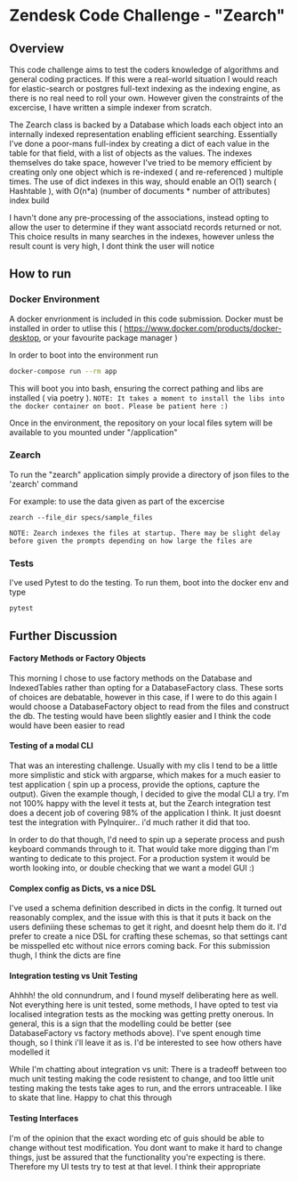 # Zendesk Code Challenge - "Zearch"

## Overview

This code challenge aims to test the coders knowledge of algorithms and general coding practices. If this were a real-world situation I would reach for elastic-search or postgres full-text indexing as the indexing engine, as there is no real need to roll your own. However given the constraints of the excercise, I have written a simple indexer from scratch.

The Zearch class is backed by a Database which loads each object into an internally indexed representation enabling efficient searching. Essentially I've done a poor-mans full-index by creating a dict of each value in the table for that field, with a list of objects as the values. The indexes themselves do take space, however I've tried to be memory efficient by creating only one object which is re-indexed ( and re-referenced ) multiple times. The use of dict indexes in this way, should enable an O(1) search ( Hashtable ), with O(n*a) (number of documents * number of attributes) index build


I havn't done any pre-processing of the associations, instead opting to allow the user to determine if they want associatd records returned or not. This choice results in many searches in the indexes, however unless the result count is very high, I dont think the user will notice

## How to run

### Docker Environment

A docker envrionment is included in this code submission. Docker must be installed in order to utlise this ( https://www.docker.com/products/docker-desktop, or your favourite package manager )

In order to boot into the environment run

```bash
docker-compose run --rm app
```

This will boot you into bash, ensuring the correct pathing and libs are installed ( via poetry ).
`NOTE: It takes a moment to install the libs into the docker container on boot. Please be patient here :)`

Once in the environment, the repository on your local files sytem will be available to you mounted under "/application"


### Zearch

To run the "zearch" application simply provide a directory of json files to the 'zearch' command

For example: to use the data given as part of the excercise

```
zearch --file_dir specs/sample_files
```

`NOTE: Zearch indexes the files at startup. There may be slight delay before given the prompts depending on how large the files are`

### Tests

I've used Pytest to do the testing. To run them, boot into the docker env and type

```
pytest
```

## Further Discussion

#### Factory Methods or Factory Objects
This morning I chose to use factory methods on the Database and IndexedTables rather than opting for a DatabaseFactory class. These sorts of choices are debatable, however in this case, if I were to do this again I would choose a DatabaseFactory object to read from the files and construct the db. The testing would have been slightly easier and I think the code would have been easier to read

#### Testing of a modal CLI
That was an interesting challenge. Usually with my clis I tend to be a little more simplistic and stick with argparse, which makes for a much easier to test application ( spin up a process, provide the options, capture the output). Given the example though, I decided to give the modal CLI a try. I'm not 100% happy with the level it tests at, but the Zearch integration test does a decent job of covering 98% of the application I think. It just doesnt test the integration with PyInquirer.. i'd much rather it did that too. 

In order to do that though, I'd need to spin up a seperate process and push keyboard commands through to it. That would take more digging than I'm wanting to dedicate to this project. For a production system it would be worth looking into, or double checking that we want a model GUI :)

#### Complex config as Dicts, vs a nice DSL
I've used a schema definition described in dicts in the config. It turned out reasonably complex, and the issue with this is that it puts it back on the users definiing these schemas to get it right, and doesnt help them do it. I'd prefer to create a nice DSL for crafting these schemas, so that settings cant be misspelled etc without nice errors coming back. For this submission thugh, I think the dicts are fine

#### Integration testing vs Unit Testing
Ahhhh! the old connundrum, and I found myself deliberating here as well. Not everything here is unit tested, some methods, I have opted to test via localised integration tests as the mocking was getting pretty onerous. In general, this is a sign that the modelling could be better (see DatabaseFactory vs factory methods above). I've spent enough time though, so I think i'll leave it as is. I'd be interested to see how others have modelled it

While I'm chatting about integration vs unit: There is a tradeoff between too much unit testing making the code resistent to change, and too little unit testing making the tests take ages to run, and the errors untraceable. I like to skate that line. Happy to chat this through

#### Testing Interfaces
I'm of the opinion that the exact wording etc of guis should be able to change without test modification. You dont want to make it hard to change things, just be assured that the functionality you're expecting is there. Therefore my UI tests try to test at that level. I think their appropriate
